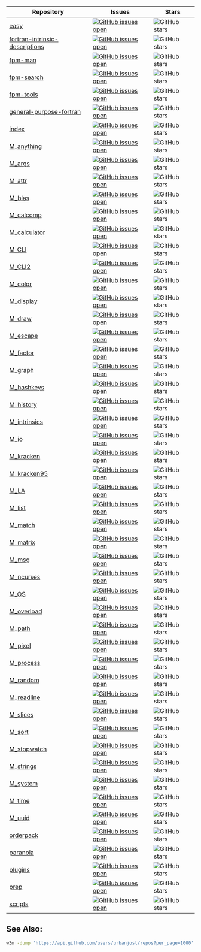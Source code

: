 |Repository|Issues|Stars|
| -------- | ---- | --- |
|[easy](http://github.com/urbanjost/easy)| [![GitHub issues open](https://img.shields.io/github/issues/urbanjost/easy.svg?maxAge=2)](https://github.com/urbanjost/easy/issues)| ![GitHub stars](https://img.shields.io/github/stars/urbanjost/easy.svg)|
|[fortran-intrinsic-descriptions](http://github.com/urbanjost/fortran-intrinsic-descriptions)| [![GitHub issues open](https://img.shields.io/github/issues/urbanjost/fortran-intrinsic-descriptions.svg?maxAge=2)](https://github.com/urbanjost/fortran-intrinsic-descriptions/issues)| ![GitHub stars](https://img.shields.io/github/stars/urbanjost/fortran-intrinsic-descriptions.svg)|
|[fpm-man](http://github.com/urbanjost/fpm-man)| [![GitHub issues open](https://img.shields.io/github/issues/urbanjost/fpm-man.svg?maxAge=2)](https://github.com/urbanjost/fpm-man/issues)| ![GitHub stars](https://img.shields.io/github/stars/urbanjost/fpm-man.svg)|
|[fpm-search](http://github.com/urbanjost/fpm-search)| [![GitHub issues open](https://img.shields.io/github/issues/urbanjost/fpm-search.svg?maxAge=2)](https://github.com/urbanjost/fpm-search/issues)| ![GitHub stars](https://img.shields.io/github/stars/urbanjost/fpm-search.svg)|
|[fpm-tools](http://github.com/urbanjost/fpm-tools)| [![GitHub issues open](https://img.shields.io/github/issues/urbanjost/fpm-tools.svg?maxAge=2)](https://github.com/urbanjost/fpm-tools/issues)| ![GitHub stars](https://img.shields.io/github/stars/urbanjost/fpm-tools.svg)|
|[general-purpose-fortran](http://github.com/urbanjost/general-purpose-fortran)| [![GitHub issues open](https://img.shields.io/github/issues/urbanjost/general-purpose-fortran.svg?maxAge=2)](https://github.com/urbanjost/general-purpose-fortran/issues)| ![GitHub stars](https://img.shields.io/github/stars/urbanjost/general-purpose-fortran.svg)|
|[index](http://github.com/urbanjost/index)| [![GitHub issues open](https://img.shields.io/github/issues/urbanjost/index.svg?maxAge=2)](https://github.com/urbanjost/index/issues)| ![GitHub stars](https://img.shields.io/github/stars/urbanjost/index.svg)|
|[M_anything](http://github.com/urbanjost/M_anything)| [![GitHub issues open](https://img.shields.io/github/issues/urbanjost/M_anything.svg?maxAge=2)](https://github.com/urbanjost/M_anything/issues)| ![GitHub stars](https://img.shields.io/github/stars/urbanjost/M_anything.svg)|
|[M_args](http://github.com/urbanjost/M_args)| [![GitHub issues open](https://img.shields.io/github/issues/urbanjost/M_args.svg?maxAge=2)](https://github.com/urbanjost/M_args/issues)| ![GitHub stars](https://img.shields.io/github/stars/urbanjost/M_args.svg)|
|[M_attr](http://github.com/urbanjost/M_attr)| [![GitHub issues open](https://img.shields.io/github/issues/urbanjost/M_attr.svg?maxAge=2)](https://github.com/urbanjost/M_attr/issues)| ![GitHub stars](https://img.shields.io/github/stars/urbanjost/M_attr.svg)|
|[M_blas](http://github.com/urbanjost/M_blas)| [![GitHub issues open](https://img.shields.io/github/issues/urbanjost/M_blas.svg?maxAge=2)](https://github.com/urbanjost/M_blas/issues)| ![GitHub stars](https://img.shields.io/github/stars/urbanjost/M_blas.svg)|
|[M_calcomp](http://github.com/urbanjost/M_calcomp)| [![GitHub issues open](https://img.shields.io/github/issues/urbanjost/M_calcomp.svg?maxAge=2)](https://github.com/urbanjost/M_calcomp/issues)| ![GitHub stars](https://img.shields.io/github/stars/urbanjost/M_calcomp.svg)|
|[M_calculator](http://github.com/urbanjost/M_calculator)| [![GitHub issues open](https://img.shields.io/github/issues/urbanjost/M_calculator.svg?maxAge=2)](https://github.com/urbanjost/M_calculator/issues)| ![GitHub stars](https://img.shields.io/github/stars/urbanjost/M_calculator.svg)|
|[M_CLI](http://github.com/urbanjost/M_CLI)| [![GitHub issues open](https://img.shields.io/github/issues/urbanjost/M_CLI.svg?maxAge=2)](https://github.com/urbanjost/M_CLI/issues)| ![GitHub stars](https://img.shields.io/github/stars/urbanjost/M_CLI.svg)|
|[M_CLI2](http://github.com/urbanjost/M_CLI2)| [![GitHub issues open](https://img.shields.io/github/issues/urbanjost/M_CLI2.svg?maxAge=2)](https://github.com/urbanjost/M_CLI2/issues)| ![GitHub stars](https://img.shields.io/github/stars/urbanjost/M_CLI2.svg)|
|[M_color](http://github.com/urbanjost/M_color)| [![GitHub issues open](https://img.shields.io/github/issues/urbanjost/M_color.svg?maxAge=2)](https://github.com/urbanjost/M_color/issues)| ![GitHub stars](https://img.shields.io/github/stars/urbanjost/M_color.svg)|
|[M_display](http://github.com/urbanjost/M_display)| [![GitHub issues open](https://img.shields.io/github/issues/urbanjost/M_display.svg?maxAge=2)](https://github.com/urbanjost/M_display/issues)| ![GitHub stars](https://img.shields.io/github/stars/urbanjost/M_display.svg)|
|[M_draw](http://github.com/urbanjost/M_draw)| [![GitHub issues open](https://img.shields.io/github/issues/urbanjost/M_draw.svg?maxAge=2)](https://github.com/urbanjost/M_draw/issues)| ![GitHub stars](https://img.shields.io/github/stars/urbanjost/M_draw.svg)|
|[M_escape](http://github.com/urbanjost/M_escape)| [![GitHub issues open](https://img.shields.io/github/issues/urbanjost/M_escape.svg?maxAge=2)](https://github.com/urbanjost/M_escape/issues)| ![GitHub stars](https://img.shields.io/github/stars/urbanjost/M_escape.svg)|
|[M_factor](http://github.com/urbanjost/M_factor)| [![GitHub issues open](https://img.shields.io/github/issues/urbanjost/M_factor.svg?maxAge=2)](https://github.com/urbanjost/M_factor/issues)| ![GitHub stars](https://img.shields.io/github/stars/urbanjost/M_factor.svg)|
|[M_graph](http://github.com/urbanjost/M_graph)| [![GitHub issues open](https://img.shields.io/github/issues/urbanjost/M_graph.svg?maxAge=2)](https://github.com/urbanjost/M_graph/issues)| ![GitHub stars](https://img.shields.io/github/stars/urbanjost/M_graph.svg)|
|[M_hashkeys](http://github.com/urbanjost/M_hashkeys)| [![GitHub issues open](https://img.shields.io/github/issues/urbanjost/M_hashkeys.svg?maxAge=2)](https://github.com/urbanjost/M_hashkeys/issues)| ![GitHub stars](https://img.shields.io/github/stars/urbanjost/M_hashkeys.svg)|
|[M_history](http://github.com/urbanjost/M_history)| [![GitHub issues open](https://img.shields.io/github/issues/urbanjost/M_history.svg?maxAge=2)](https://github.com/urbanjost/M_history/issues)| ![GitHub stars](https://img.shields.io/github/stars/urbanjost/M_history.svg)|
|[M_intrinsics](http://github.com/urbanjost/M_intrinsics)| [![GitHub issues open](https://img.shields.io/github/issues/urbanjost/M_intrinsics.svg?maxAge=2)](https://github.com/urbanjost/M_intrinsics/issues)| ![GitHub stars](https://img.shields.io/github/stars/urbanjost/M_intrinsics.svg)|
|[M_io](http://github.com/urbanjost/M_io)| [![GitHub issues open](https://img.shields.io/github/issues/urbanjost/M_io.svg?maxAge=2)](https://github.com/urbanjost/M_io/issues)| ![GitHub stars](https://img.shields.io/github/stars/urbanjost/M_io.svg)|
|[M_kracken](http://github.com/urbanjost/M_kracken)| [![GitHub issues open](https://img.shields.io/github/issues/urbanjost/M_kracken.svg?maxAge=2)](https://github.com/urbanjost/M_kracken/issues)| ![GitHub stars](https://img.shields.io/github/stars/urbanjost/M_kracken.svg)|
|[M_kracken95](http://github.com/urbanjost/M_kracken95)| [![GitHub issues open](https://img.shields.io/github/issues/urbanjost/M_kracken95.svg?maxAge=2)](https://github.com/urbanjost/M_kracken95/issues)| ![GitHub stars](https://img.shields.io/github/stars/urbanjost/M_kracken95.svg)|
|[M_LA](http://github.com/urbanjost/M_LA)| [![GitHub issues open](https://img.shields.io/github/issues/urbanjost/M_LA.svg?maxAge=2)](https://github.com/urbanjost/M_LA/issues)| ![GitHub stars](https://img.shields.io/github/stars/urbanjost/M_LA.svg)|
|[M_list](http://github.com/urbanjost/M_list)| [![GitHub issues open](https://img.shields.io/github/issues/urbanjost/M_list.svg?maxAge=2)](https://github.com/urbanjost/M_list/issues)| ![GitHub stars](https://img.shields.io/github/stars/urbanjost/M_list.svg)|
|[M_match](http://github.com/urbanjost/M_match)| [![GitHub issues open](https://img.shields.io/github/issues/urbanjost/M_match.svg?maxAge=2)](https://github.com/urbanjost/M_match/issues)| ![GitHub stars](https://img.shields.io/github/stars/urbanjost/M_match.svg)|
|[M_matrix](http://github.com/urbanjost/M_matrix)| [![GitHub issues open](https://img.shields.io/github/issues/urbanjost/M_matrix.svg?maxAge=2)](https://github.com/urbanjost/M_matrix/issues)| ![GitHub stars](https://img.shields.io/github/stars/urbanjost/M_matrix.svg)|
|[M_msg](http://github.com/urbanjost/M_msg)| [![GitHub issues open](https://img.shields.io/github/issues/urbanjost/M_msg.svg?maxAge=2)](https://github.com/urbanjost/M_msg/issues)| ![GitHub stars](https://img.shields.io/github/stars/urbanjost/M_msg.svg)|
|[M_ncurses](http://github.com/urbanjost/M_ncurses)| [![GitHub issues open](https://img.shields.io/github/issues/urbanjost/M_ncurses.svg?maxAge=2)](https://github.com/urbanjost/M_ncurses/issues)| ![GitHub stars](https://img.shields.io/github/stars/urbanjost/M_ncurses.svg)|
|[M_OS](http://github.com/urbanjost/M_OS)| [![GitHub issues open](https://img.shields.io/github/issues/urbanjost/M_OS.svg?maxAge=2)](https://github.com/urbanjost/M_OS/issues)| ![GitHub stars](https://img.shields.io/github/stars/urbanjost/M_OS.svg)|
|[M_overload](http://github.com/urbanjost/M_overload)| [![GitHub issues open](https://img.shields.io/github/issues/urbanjost/M_overload.svg?maxAge=2)](https://github.com/urbanjost/M_overload/issues)| ![GitHub stars](https://img.shields.io/github/stars/urbanjost/M_overload.svg)|
|[M_path](http://github.com/urbanjost/M_path)| [![GitHub issues open](https://img.shields.io/github/issues/urbanjost/M_path.svg?maxAge=2)](https://github.com/urbanjost/M_path/issues)| ![GitHub stars](https://img.shields.io/github/stars/urbanjost/M_path.svg)|
|[M_pixel](http://github.com/urbanjost/M_pixel)| [![GitHub issues open](https://img.shields.io/github/issues/urbanjost/M_pixel.svg?maxAge=2)](https://github.com/urbanjost/M_pixel/issues)| ![GitHub stars](https://img.shields.io/github/stars/urbanjost/M_pixel.svg)|
|[M_process](http://github.com/urbanjost/M_process)| [![GitHub issues open](https://img.shields.io/github/issues/urbanjost/M_process.svg?maxAge=2)](https://github.com/urbanjost/M_process/issues)| ![GitHub stars](https://img.shields.io/github/stars/urbanjost/M_process.svg)|
|[M_random](http://github.com/urbanjost/M_random)| [![GitHub issues open](https://img.shields.io/github/issues/urbanjost/M_random.svg?maxAge=2)](https://github.com/urbanjost/M_random/issues)| ![GitHub stars](https://img.shields.io/github/stars/urbanjost/M_random.svg)|
|[M_readline](http://github.com/urbanjost/M_readline)| [![GitHub issues open](https://img.shields.io/github/issues/urbanjost/M_readline.svg?maxAge=2)](https://github.com/urbanjost/M_readline/issues)| ![GitHub stars](https://img.shields.io/github/stars/urbanjost/M_readline.svg)|
|[M_slices](http://github.com/urbanjost/M_slices)| [![GitHub issues open](https://img.shields.io/github/issues/urbanjost/M_slices.svg?maxAge=2)](https://github.com/urbanjost/M_slices/issues)| ![GitHub stars](https://img.shields.io/github/stars/urbanjost/M_slices.svg)|
|[M_sort](http://github.com/urbanjost/M_sort)| [![GitHub issues open](https://img.shields.io/github/issues/urbanjost/M_sort.svg?maxAge=2)](https://github.com/urbanjost/M_sort/issues)| ![GitHub stars](https://img.shields.io/github/stars/urbanjost/M_sort.svg)|
|[M_stopwatch](http://github.com/urbanjost/M_stopwatch)| [![GitHub issues open](https://img.shields.io/github/issues/urbanjost/M_stopwatch.svg?maxAge=2)](https://github.com/urbanjost/M_stopwatch/issues)| ![GitHub stars](https://img.shields.io/github/stars/urbanjost/M_stopwatch.svg)|
|[M_strings](http://github.com/urbanjost/M_strings)| [![GitHub issues open](https://img.shields.io/github/issues/urbanjost/M_strings.svg?maxAge=2)](https://github.com/urbanjost/M_strings/issues)| ![GitHub stars](https://img.shields.io/github/stars/urbanjost/M_strings.svg)|
|[M_system](http://github.com/urbanjost/M_system)| [![GitHub issues open](https://img.shields.io/github/issues/urbanjost/M_system.svg?maxAge=2)](https://github.com/urbanjost/M_system/issues)| ![GitHub stars](https://img.shields.io/github/stars/urbanjost/M_system.svg)|
|[M_time](http://github.com/urbanjost/M_time)| [![GitHub issues open](https://img.shields.io/github/issues/urbanjost/M_time.svg?maxAge=2)](https://github.com/urbanjost/M_time/issues)| ![GitHub stars](https://img.shields.io/github/stars/urbanjost/M_time.svg)|
|[M_uuid](http://github.com/urbanjost/M_uuid)| [![GitHub issues open](https://img.shields.io/github/issues/urbanjost/M_uuid.svg?maxAge=2)](https://github.com/urbanjost/M_uuid/issues)| ![GitHub stars](https://img.shields.io/github/stars/urbanjost/M_uuid.svg)|
|[orderpack](http://github.com/urbanjost/orderpack)| [![GitHub issues open](https://img.shields.io/github/issues/urbanjost/orderpack.svg?maxAge=2)](https://github.com/urbanjost/orderpack/issues)| ![GitHub stars](https://img.shields.io/github/stars/urbanjost/orderpack.svg)|
|[paranoia](http://github.com/urbanjost/paranoia)| [![GitHub issues open](https://img.shields.io/github/issues/urbanjost/paranoia.svg?maxAge=2)](https://github.com/urbanjost/paranoia/issues)| ![GitHub stars](https://img.shields.io/github/stars/urbanjost/paranoia.svg)|
|[plugins](http://github.com/urbanjost/plugins)| [![GitHub issues open](https://img.shields.io/github/issues/urbanjost/plugins.svg?maxAge=2)](https://github.com/urbanjost/plugins/issues)| ![GitHub stars](https://img.shields.io/github/stars/urbanjost/plugins.svg)|
|[prep](http://github.com/urbanjost/prep)| [![GitHub issues open](https://img.shields.io/github/issues/urbanjost/prep.svg?maxAge=2)](https://github.com/urbanjost/prep/issues)| ![GitHub stars](https://img.shields.io/github/stars/urbanjost/prep.svg)|
|[scripts](http://github.com/urbanjost/scripts)| [![GitHub issues open](https://img.shields.io/github/issues/urbanjost/scripts.svg?maxAge=2)](https://github.com/urbanjost/scripts/issues)| ![GitHub stars](https://img.shields.io/github/stars/urbanjost/scripts.svg)|
## See Also:
```bash
w3m -dump 'https://api.github.com/users/urbanjost/repos?per_page=1000'
```
